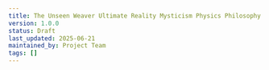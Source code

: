 ```yaml
---
title: The Unseen Weaver Ultimate Reality Mysticism Physics Philosophy
version: 1.0.0
status: Draft
last_updated: 2025-06-21
maintained_by: Project Team
tags: []
---
```

